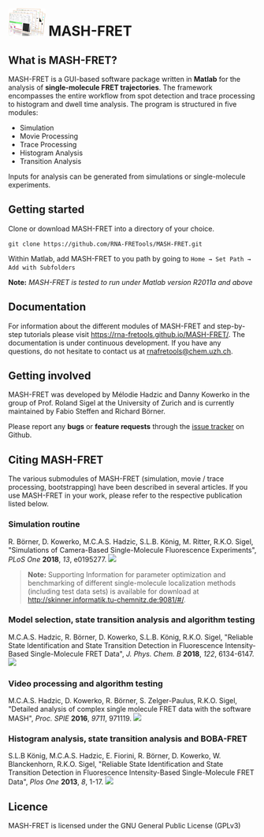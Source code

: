 # ![](docs/assets/images/logos/logo-MASH-75x65.png) MASH-FRET 


## What is MASH-FRET?
MASH-FRET is a GUI-based software package written in **Matlab** for the analysis of **single-molecule FRET trajectories**. The framework encompasses the entire workflow from spot detection and trace processing to histogram and dwell time analysis. The program is structured in five modules:
- Simulation
- Movie Processing
- Trace Processing
- Histogram Analysis
- Transition Analysis

Inputs for analysis can be generated from simulations or single-molecule experiments.

## Getting started

Clone or download MASH-FRET into a directory of your choice.
```
git clone https://github.com/RNA-FRETools/MASH-FRET.git
```
Within Matlab, add MASH-FRET to you path by going to `Home → Set Path → Add with Subfolders`

**Note:** *MASH-FRET is tested to run under Matlab version R2011a and above*

## Documentation

For information about the different modules of MASH-FRET and step-by-step tutorials please visit https://rna-fretools.github.io/MASH-FRET/. The documentation is under continuous development. If you have any questions, do not hesitate to contact us at rnafretools@chem.uzh.ch.

## Getting involved

MASH-FRET was developed by Mélodie Hadzic and Danny Kowerko in the group of Prof. Roland Sigel at the University of Zurich and is currently maintained by Fabio Steffen and Richard Börner. 

Please report any **bugs** or **feature requests** through the [issue tracker](https://github.com/RNA-FRETools/MASH-FRET/issues) on Github.



## Citing MASH-FRET

The various submodules of MASH-FRET (simulation, movie / trace processing, bootstrapping) have been described in several articles. If you use MASH-FRET in your work, please refer to the respective publication listed below.


### Simulation routine

R. Börner, D. Kowerko, M.C.A.S. Hadzic, S.L.B. König, M. Ritter, R.K.O. Sigel, "Simulations of Camera-Based Single-Molecule Fluorescence Experiments", *PLoS One* **2018**, *13*, e0195277. [![](https://img.shields.io/badge/DOI-10.1371/journal.pone.0195277-blue.svg)](https://doi.org/10.1371/journal.pone.0195277)

> **Note:** Supporting Information for parameter optimization and benchmarking of different single-molecule localization methods (including test data sets) is available for download at http://skinner.informatik.tu-chemnitz.de:9081/#/.


### Model selection, state transition analysis and algorithm testing

M.C.A.S. Hadzic, R. Börner, D. Kowerko, S.L.B. König, R.K.O. Sigel, "Reliable State Identification and State Transition Detection in Fluorescence Intensity-Based Single-Molecule FRET Data", *J. Phys. Chem. B* **2018**, *122*, 6134-6147. [![](https://img.shields.io/badge/DOI-10.1021/acs.jpcb.7b12483-blue.svg)](https://doi.org/10.1021/acs.jpcb.7b12483)


### Video processing and algorithm testing

M.C.A.S. Hadzic, D. Kowerko, R. Börner, S. Zelger-Paulus, R.K.O. Sigel, "Detailed analysis of complex single molecule FRET data with the software MASH", *Proc. SPIE* **2016**, *9711*, 971119. [![](https://img.shields.io/badge/DOI-10.1117/12.2211191-blue.svg)](https://doi.org/10.1117/12.2211191)


### Histogram analysis, state transition analysis and BOBA-FRET

S.L.B König, M.C.A.S. Hadzic, E. Fiorini, R. Börner, D. Kowerko, W. Blanckenhorn, R.K.O. Sigel, "Reliable State Identification and State Transition Detection in Fluorescence Intensity-Based Single-Molecule FRET Data", *Plos One* **2013**, *8*, 1-17. [![](https://img.shields.io/badge/DOI-10.1371/journal.pone.0084157-blue.svg)](https://doi.org/10.1371/journal.pone.0084157)


## Licence

MASH-FRET is licensed under the GNU General Public License (GPLv3)
